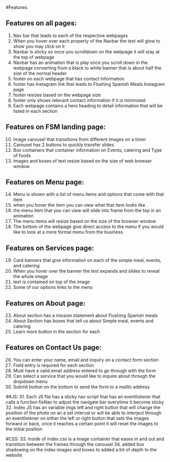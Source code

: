 #Features:


## Features on all pages:
1. Nav bar that leads to each of the respective webpages
2. When you hover over each property of the Navbar the text will glow to show you may click on it
3. Navbar is sticky so once you scrolldown on the webpage it will stay at the top of webpage
4. Navbar has an animation that is play once you scroll down in the webpage converting from a black to white banner that is about half the size of the normal header
5. footer on each webpage that has contact information
6. footer has Instagram link that leads to Flushing Spanish Meals Instagram page
7. footer resizes based on the webpage size
8. footer only shows relevant contact information if it is minimized
9. Each webpage contains a hero heading to detail information that will be listed in each section

## Features on FSM landing page: 
10. Image carousel that transitions from different images on a timer
11. Carousel has 2 buttons to quickly transfer slides
12. Box containers that container information on Events, catering and Type of foods
13. Images and boxes of text resize based on the size of web browser window

## Features on Menu page:
14. Menu is shown with a list of menu items and options that come with that item
15. when you hover the item you can view what that item looks like 
16. the menu item that you can view will slide into frame from the top in an animation
17. The menu items will resize based on the size of the browser window
18. The bottom of the webpage give direct access to the menu if you would like to look at a more formal menu from the business

## Features on Services page:
19. Card banners that give information on each of the simple meal, events, and catering
20. When you hover over the banner the text expands and slides to reveal the whole image
21. text is contained on top of the image
22. Some of our options links to the menu

## Features on About page:
23. About section has a mission statement about Flushing Spanish meals
24. About Section has boxes that tell us about Simple meal, events and catering
25. Learn more button in the section for each

## Features on Contact Us page:
26. You can enter your name, email and inquiry on a contact form section
27. Field entry is required for each section
28. Must have a valid email address entered to go through with the form
29. Can select a service that you would like to inquire about through the dropdown menu
30. Submit button on the bottom to send the form to a mailto address



##JS:
31. Each JS file has a sticky nav script that has an eventlistener that calls a function fixNav to adjust the navigate bar everytime it become sticky
32. Index JS has an variable imgs left and right button that will change the position of the photo on an a set interval or will be able to interject through an eventlistener on either the left or right button that sets the images forward or back, once it reaches a certain point it will reset the images to the initial position

#CSS:
33. Inside of index.css is a image container that eases in and out and transition between the frames through the carousel
34. added box shadowing on the index images and boxes to added a bit of depth to the website







